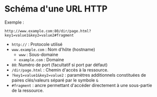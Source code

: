 # Schéma d'une URL HTTP

Exemple :

`http://www.example.com:80/dir/page.html?key1=value1&key2=value2#fragment`

- `http://` : Protocole utilisé
- `www.example.com` : Nom d'hôte (hostname)
	- `www` : Sous-domaine
	- `example.com` : Domaine
- `80`: Numéro de port (facultatif si port par défaut)
- `/dir/page.html` : Chemin d'accès à la ressource.
- `?key1=value1&key2=value2` : paramètres additionnels constituées de paires clés/valeurs séparé par le symbole `&`
- `#fragment` : ancre permettant d'accéder directement à une sous-partie de la ressource.